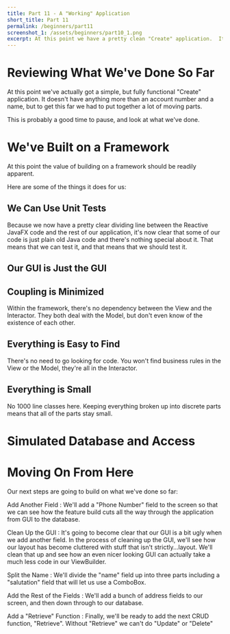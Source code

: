 ```yaml
---
title: Part 11 - A "Working" Application
short_title: Part 11
permalink: /beginners/part11
screenshot_1: /assets/beginners/part10_1.png
excerpt: At this point we have a pretty clean "Create" application.  It's error resistant, doesn't corrupt our database and ready to add some more functionality.  Let's look at what we've done so far.
---
```


# Reviewing What We've Done So Far

At this point we've actually got a simple, but fully functional "Create" application.  It doesn't have anything more than an account number and a name, but to get this far we had to put together a lot of moving parts.

This is probably a good time to pause, and look at what we've done.

# We've Built on a Framework

At this point the value of building on a framework should be readily apparent.  

Here are some of the things it does for us:

## We Can Use Unit Tests

Because we now have a pretty clear dividing line between the Reactive JavaFX code and the rest of our application, it's now clear that some of our code is just plain old Java code and there's nothing special about it.  That means that we can test it, and that means that we should test it.  

## Our GUI is Just the GUI


## Coupling is Minimized

Within the framework, there's no dependency between the View and the Interactor.  They both deal with the Model, but don't even know of the existence of each other.  

## Everything is Easy to Find

There's no need to go looking for code.  You won't find business rules in the View or the Model, they're all in the Interactor.

## Everything is Small

No 1000 line classes here.  Keeping everything broken up into discrete parts means that all of the parts stay small.

# Simulated Database and Access

# Moving On From Here

Our next steps are going to build on what we've done so far:

Add Another Field
: We'll add a "Phone Number" field to the screen so that we can see how the feature build cuts all the way through the application from GUI to the database.

Clean Up the GUI
: It's going to become clear that our GUI is a bit ugly when we add another field.  In the process of cleaning up the GUI, we'll see how our layout has become cluttered with stuff that isn't strictly...layout.  We'll clean that up and see how an even nicer looking GUI can actually take a much less code in our ViewBuilder.

Split the Name
: We'll divide the "name" field up into three parts including a "salutation" field that will let us use a ComboBox.

Add the Rest of the Fields
: We'll add a bunch of address fields to our screen, and then down through to our database.

Add a "Retrieve" Function
: Finally, we'll be ready to add the next CRUD function, "Retrieve".  Without "Retrieve" we can't do "Update" or "Delete"
